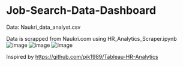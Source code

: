 # Job-Search-Data-Dashboard
Data: Naukri_data_analyst.csv

Data is scrapped from Naukri.com using HR_Analytics_Scraper.ipynb
![image](https://user-images.githubusercontent.com/80872709/159199584-f5123671-2307-4f73-b4a3-714185db681f.png)
![image](https://user-images.githubusercontent.com/80872709/159199929-0031ec5a-cefe-4e33-9667-ef3536d7fb59.png)
![image](https://user-images.githubusercontent.com/80872709/159199983-b27d4c1c-cf14-45ce-a0c9-bc4f930e7e38.png)

Inspired by https://github.com/pik1989/Tableau-HR-Analytics
